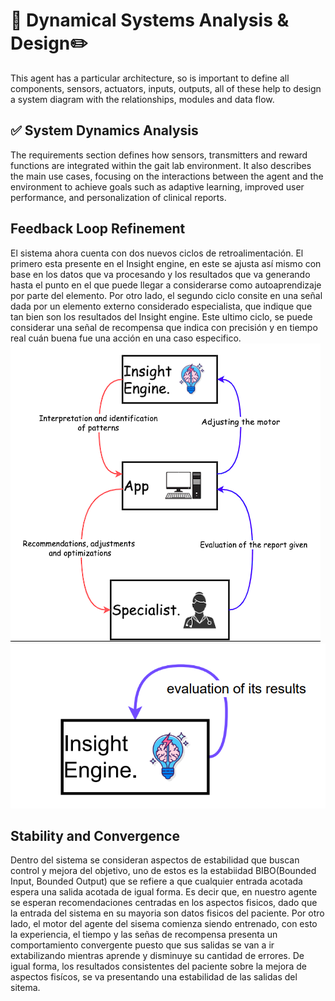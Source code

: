 # 🤖 Dynamical Systems Analysis & Design✏️
This agent has a particular architecture, so is important to define all components, sensors, actuators, inputs, outputs, all of these help to design a system diagram with the relationships, modules and data flow. <br>
## ✅  System Dynamics Analysis
The requirements section defines how sensors, transmitters and reward functions are integrated within the gait lab environment. It also describes the main use cases, focusing on the interactions between the agent and the environment to achieve goals such as adaptive learning, improved user performance, and personalization of clinical reports. <br>

## Feedback Loop Refinement
El sistema ahora cuenta con dos nuevos ciclos de retroalimentación. El primero esta presente en el Insight engine, en este se ajusta así mismo con base en los datos que va procesando y los resultados que va generando hasta el punto en el que puede llegar a considerarse como autoaprendizaje por parte del elemento. Por otro lado, el segundo ciclo consite en una señal dada por un elemento externo considerado especialista, que indique que tan bien son los resultados del Insight engine. Este ultimo ciclo, se puede considerar una señal de recompensa que indica con precisión y en tiempo real cuán buena fue una acción en una caso especifico. <br>
![Feedback_loop_Recommendations](Diagrams/feedback_recommen.png)
![Feedback_loop_InightEngine](Diagrams/feedback_insightengine.png)
## Stability and Convergence
Dentro del sistema se consideran aspectos de estabilidad que buscan control y mejora del objetivo, uno de estos es la estabiidad BIBO(Bounded Input, Bounded Output) que se refiere a que cualquier entrada acotada espera una salida acotada de igual forma. Es decir que, en nuestro agente se esperan recomendaciones centradas en los aspectos fisicos, dado que la entrada del sistema en su mayoria son datos fisicos del paciente. Por otro lado, el motor del agente del sisema comienza siendo entrenado, con esto la experiencia, el tiempo y las señas de recompensa presenta un comportamiento convergente puesto que sus salidas se van a ir extabilizando mientras aprende y disminuye su cantidad de errores. De igual forma, los resultados consistentes del paciente sobre la mejora de aspectos fisícos, se va presentando una estabilidad de las salidas del sitema.
